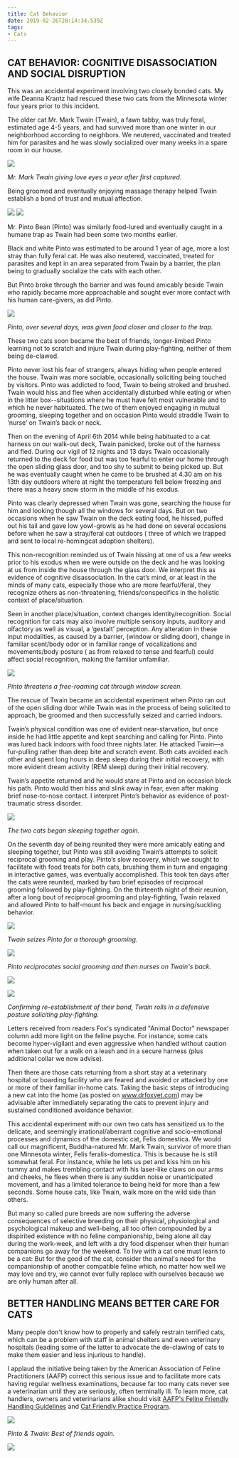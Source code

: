 ```yaml
---
title: Cat Behavior
date: 2019-02-26T20:14:34.539Z
tags:
- Cats
---
```

## CAT BEHAVIOR: COGNITIVE DISASSOCIATION AND SOCIAL DISRUPTION

This was an accidental experiment involving two closely bonded cats. My wife Deanna Krantz had rescued these two cats from the Minnesota winter four years prior to this incident.

The older cat Mr. Mark Twain (Twain), a fawn tabby, was truly feral, estimated age 4-5 years, and had survived more than one winter in our neighborhood according to neighbors. We neutered, vaccinated and treated him for parasites and he was slowly socialized over many weeks in a spare room in our house.

![](/img/behavior-1.jpg)

_Mr. Mark Twain giving love eyes a year after first captured._

Being groomed and eventually enjoying massage therapy helped Twain establish a bond of trust and mutual affection.

![](/img/behavior-2.jpg)
![](/img/behavior-3.jpg)

Mr. Pinto Bean (Pinto) was similarly food-lured and eventually caught in a humane trap as Twain had been some two months earlier.

Black and white Pinto was estimated to be around 1 year of age, more a lost stray than fully feral cat. He was also neutered, vaccinated, treated for parasites and kept in an area separated from Twain by a barrier, the plan being to gradually socialize the cats with each other.

But Pinto broke through the barrier and was found amicably beside Twain who rapidly became more approachable and sought ever more contact with his human care-givers, as did Pinto.

![](/img/behavior-4.jpg)

_Pinto, over several days, was given food closer and closer to the trap._

These two cats soon became the best of friends, longer-limbed Pinto learning not to scratch and injure Twain during play-fighting, neither of them being de-clawed.

Pinto never lost his fear of strangers, always hiding when people entered the house.  Twain was more sociable, occasionally soliciting being touched by visitors. Pinto was addicted to food, Twain to being stroked and brushed. Twain would hiss and flee when accidentally disturbed while eating or when in the litter box--situations where he must have felt most vulnerable and to which he never habituated.  The two of them enjoyed engaging in mutual grooming, sleeping together and on occasion Pinto would straddle Twain to ‘nurse’ on Twain’s back or neck.

Then on the evening of April 6th 2014 while being habituated to a cat harness on our walk-out deck, Twain panicked, broke out of the harness and fled.  During our vigil of 12 nights and 13 days Twain occasionally returned to the deck for food but was too fearful to enter our home through the open sliding glass door, and too shy to submit to being picked up.  But he was eventually caught when he came to be brushed at 4.30 am on his 13th day outdoors where at night the temperature fell below freezing and there was a heavy snow storm in the middle of his exodus.

Pinto was clearly depressed when Twain was gone, searching the house for him and looking though all the windows for several days. But on two occasions when he saw Twain on the deck eating food, he hissed, puffed out his tail and gave low yowl-growls as he had done on several occasions before when he saw a stray/feral cat outdoors ( three of which we trapped and sent to local re-homingcat adoption shelters).

This non-recognition reminded us of Twain hissing at one of us a few weeks prior to his exodus when we were outside on the deck and he was looking at us from inside the house through the glass door.  We interpret this as evidence of cognitive disassociation. In the cat’s mind, or at least in the minds of many cats, especially those who are more fearful/feral, they recognize others as non-threatening, friends/conspecifics in the holistic context of place/situation.

Seen in another place/situation, context changes identity/recognition.  Social recognition for cats may also involve multiple sensory inputs, auditory and olfactory as well as visual, a ‘gestalt’ perception. Any alteration in these input modalities, as caused by a barrier, (window or sliding door), change in familiar scent/body odor or in familiar range of vocalizations and movements/body posture ( as from relaxed to tense and fearful) could affect social recognition, making the familiar unfamiliar.

![](/img/behavior-5.jpg)

_Pinto threatens a free-roaming cat through window screen._

The rescue of Twain became an accidental experiment when Pinto ran out of the open sliding door while Twain was in the process of being solicited to approach, be groomed and then successfully seized and carried indoors.

Twain’s physical condition was one of evident near-starvation, but once inside he had little appetite and kept searching and calling for Pinto. Pinto was lured back indoors with food three nights later.  He attacked Twain—a fur-pulling rather than deep bite and scratch event.  Both cats avoided each other and spent long hours in deep sleep during their initial recovery, with more evident dream activity (REM sleep) during their initial recovery.

Twain’s appetite returned and he would stare at Pinto and on occasion block his path. Pinto would then hiss and slink away in fear, even after making brief nose-to-nose contact.  I interpret Pinto’s behavior as evidence of post- traumatic stress disorder.

![](/img/behavior-6.jpg)

_The two cats began sleeping together again._

On the seventh day of being reunited they were more amicably eating and sleeping together, but Pinto was still avoiding Twain’s attempts to solicit reciprocal grooming and play. Pinto’s slow recovery, which we sought to facilitate with food treats for both cats, brushing them in turn and engaging in interactive games, was eventually accomplished. This took ten days after the cats were reunited, marked by two brief episodes of reciprocal grooming followed by play-fighting. On the thirteenth night of their reunion, after a long bout of reciprocal grooming and play-fighting, Twain relaxed and allowed Pinto to half-mount his back and engage in nursing/suckling behavior. 

![](/img/behavior-7.gif)

_Twain seizes Pinto for a thorough grooming._

![](/img/behavior-8.gif)

_Pinto reciprocates social grooming and then nurses on Twain's back._

![](/img/behavior-9.gif)

![](/img/behavior-10.gif)

_Confirming re-establishment of their bond, Twain rolls in a defensive posture soliciting play-fighting._

Letters received from readers Fox's syndicated "Animal Doctor" newspaper column add more light on the feline psyche. For instance, some cats become hyper-vigilant and even aggressive when handled without caution when taken out for a walk on a leash and in a secure harness (plus additional collar we now advise).

Then there are those cats returning from a short stay at a veterinary hospital or boarding facility who are feared and avoided or attacked by one or more of their familiar in-home cats. Taking the basic steps of introducing a new cat into the home (as posted on www.drfoxvet.com) may be advisable after immediately separating the cats to prevent injury and sustained conditioned avoidance behavior.

This accidental experiment with our own two cats has sensitized us to the delicate, and seemingly irrational/aberrant cognitive and socio-emotional processes and dynamics of the domestic cat, Felis domestica. We would call our magnificent, Buddha-natured Mr. Mark Twain, survivor of more than one Minnesota winter, Felis feralis-domestica. This is because he is still somewhat feral. For instance, while he lets us pet and kiss him on his tummy and makes trembling contact with his laser-like claws on our arms and cheeks, he flees when there is any sudden noise or unanticipated movement, and has a limited tolerance to being held for more than a few seconds. Some house cats, like Twain, walk more on the wild side than others.

But many so called pure breeds are now suffering the adverse consequences of selective breeding on their physical, physiological and psychological makeup and well-being, all too often compounded by a dispirited existence with no feline companionship, being alone all day during the work-week, and left with a dry food dispenser when their human companions go away for the weekend. To live with a cat one must learn to be a cat: But for the good of the cat, consider the animal's need for the companionship of another compatible feline which, no matter how well we may love and try, we cannot ever fully replace with ourselves because we are only human after all.

## BETTER HANDLING MEANS BETTER CARE FOR CATS

Many people don't know how to properly and safely restrain terrified cats, which can be a problem with staff in animal shelters and even veterinary hospitals (leading some of the latter to advocate the de-clawing of cats to make them easier and less injurious to handle).

I applaud the initiative being taken by the American Association of Feline Practitioners (AAFP) correct this serious issue and to facilitate more cats having regular wellness examinations, because far too many cats never see a veterinarian until they are seriously, often terminally ill. To learn more, cat handlers, owners and veterinarians alike should visit [AAFP's Feline Friendly Handling Guidelines](www.catvets.com/guidelines/practice-guidelines/handling-guidelines) and [Cat Friendly Practice Program](<www.catvets.com/cfp >).

![](/img/behavior-11.jpg)

_Pinto & Twain: Best of friends again._

![](/img/behavior-12.jpg)
